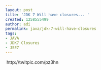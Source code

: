 ```yaml
---
layout: post
title: 'JDK 7 Will have closures... '
created: 1258555499
author: adi
permalink: java/jdk-7-will-have-closures
tags:
- JAVA
- JDK7 Closures
- JSE7
---
```

<p>&nbsp;http://twitpic.com/pz3hn</p>
